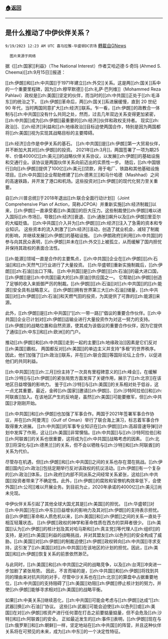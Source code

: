 ###  [:house:返回](README.md)
---


## 是什么推动了中伊伙伴关系？
`9/19/2023 12:23 AM UTC 喜马拉雅-华盛顿DC农场` [轉載自GNews](https://gnews.org/articles/1708687)

      图片来源于网络

据《[[zh:国家]]利益》（The National Interest）作者艾哈迈德·S·奇玛 (Ahmed S. Cheema)[[zh:9月15日]]报道：

[[zh:伊朗]]和[[zh:中共国]]于1971年建立[[zh:外交]]关系。这是两[[zh:国关]]系中的一个重要里程碑，因为[[zh:穆罕默德]]·[[zh:礼萨·巴列维]]（Mohammed Reza Pahlavi）政权是[[zh:美国]]坚定的伙伴，而当时的[[zh:中共国]]正处于[[zh:毛泽东]]的统治之下。 [[zh:伊朗]]革命后，两[[zh:国关]]系进展缓慢，直到 20 世纪 90 年代，当时两国同意扩大[[zh:经济]]联系。乍一看，[[zh:伊朗]]的政教合一体制与[[zh:中共国]]没有什么共同之处，然而，过去几年双边关系变得更加紧密，[[zh:中共国]]成为[[zh:伊朗]]最重要的[[zh:经济]]伙伴和政权支持者。 现实[[zh:政治]]、[[zh:经济]]利益和[[zh:地缘政治]]目标迫使两国合作，特别是因为两国都将[[zh:美国]]视为实现其战略目标的主要障碍。

[[zh:经济]]合作是中伊关系的基石。 [[zh:中共国]]是[[zh:伊朗]]第一大贸易伙伴，并不断加大其对[[zh:伊朗]]的投资。 2021年[[zh:3月]]，两国签署了一项为期25年、价值4000亿[[zh:美元]]的战略伙伴关系协议，以发展[[zh:伊朗]]的基础设施和交通行业。该协议是两国伙伴关系向前迈出的实质性一步。 随后，[[zh:中国银行]]向[[zh:伊朗]]提供了100亿[[zh:美元]]贷款，用于电厂、铁路和其他基础设施项目。[[zh:中共国]]企业帮助修建了[[zh:德黑兰]]和马什哈德（Mashhad）之间的高速铁路，并开发了港口和机场。这些投资对[[zh:伊朗]]的现代化努力至关重要。

自[[zh:川普总统]]于2018年退出[[zh:联合全面行动计划]]（Joint Comprehensive Plan of Action，简称JCPOA）并重新实施[[zh:经济制裁]]以来，[[zh:伊朗]]一直承受着[[zh:美国]]的巨大压力。这些制裁使[[zh:伊朗]]难以进入国际[[zh:市场]]，导致[[zh:经济]]衰退、[[zh:通胀]]飙升以及[[zh:伊朗]]里亚尔的大幅贬值。 [[zh:中共国]]介入并为[[zh:伊朗]][[zh:经济]]注入了急需的资本和专业知识。 这些资本的流入刺激了[[zh:经济]]活动，创造了就业机会，减轻了制裁的影响，并继续发展[[zh:伊朗]]的基础设施。 [[zh:伊朗政府]]利用[[zh:中共国]]的参与向其民众表明，[[zh:伊朗]]并未在[[zh:外交]]上被孤立，从而缓解了国内担忧并保持其政权的表面合法性。

[[zh:能源]]领域一直是合作的主要焦点，[[zh:中共国]]企业在[[zh:伊朗]][[zh:石油]]和[[zh:天然气]]行业进行了大量投资。 [[zh:华盛顿]]重新实施制裁后，[[zh:伊朗]][[zh:石油]]出口下降。 [[zh:中共国]]是[[zh:伊朗]][[zh:石油]]的最大进口国，[[zh:伊朗]]是[[zh:中共国]]最大的[[zh:原油]]供应国之一。 它帮助[[zh:伊朗]]创造了足够的收入来抵御严厉的制裁。[[zh:伊朗]][[zh:石油]]对[[zh:中共国]]的[[zh:能源]]安全具有战略意义。 [[zh:伊朗]]拥有世界第三大[[zh:石油]]储量，[[zh:中共国]]对[[zh:伊朗]][[zh:石油]]和天燃气田的投资，为其提供了可靠的[[zh:能源]]来源。

此外，[[zh:伊朗]]是[[zh:中共国]]“[[zh:一带一路]]”倡议的重要合作伙伴。[[zh:中共国]]企业已计划对[[zh:伊朗]]运输业进行大量投资作为对这一努力的支持。 [[zh:伊朗]]的战略位置和自然资源，使其成为该倡议的重要合作伙伴，因为它提供了通往[[zh:中东]]和[[zh:欧洲]]的门户。

推动[[zh:伊朗]]和[[zh:中共国]]走到一起的主要[[zh:地缘政治]]因素是它们反对[[zh:美国]]霸权。 两国都反对[[zh:美国]]的单边主义并支持“多极”的世界秩序。 因此，他们加强了[[zh:政治]]联系，并在[[zh:联合国]]等国际论坛上合作，以促进他们的共同利益。

[[zh:中共国]]在[[zh:三月]]份主持了一次具有里程碑意义的[[zh:峰会]]，在缓解[[zh:沙特]]与[[zh:伊朗]]的紧张局势方面发挥了关键作用，展示了[[zh:北京]]在该地区日益增强的影响力。 鉴于[[zh:沙特]]与[[zh:美国]]的关系相对处于低谷，这一点尤其重要。最近，金砖[[zh:国家]]邀请[[zh:伊朗]]、[[zh:沙特阿拉伯]]和[[zh:阿联酋]]加入。在该地区产生的反响是，虽然[[zh:美国]]可能要撤军，但[[zh:中共国]]才刚刚开始。

[[zh:中共国]]和[[zh:伊朗]]也加强了军事合作。两国于2021年签署军事合作协议，并在[[zh:阿曼湾]]（Gulf of Oman）举行了联合海上演习，标志着军事合作取得重大进展。 [[zh:中共国]]的军事专业知识在[[zh:伊朗]][[zh:高超音速导弹]]计划中发挥了作用，这让[[zh:美国]]非常懊恼。[[zh:中共国]]与[[zh:沙特阿拉伯]]和[[zh:阿联酋]]的关系也很重要，这将成为[[zh:中共国]]战略考虑的因素。 [[zh:北京]]将深化与[[zh:德黑兰]]的关系，但不会以牺牲与[[zh:沙特]]和[[zh:阿联酋]]的关系为代价。

尽管存在机遇，但[[zh:伊朗]]和[[zh:中共国]]之间的关系也存在潜在挑战。[[zh:伊朗]]国内[[zh:政治]]包括定期举行反对该政权的抗议活动。[[zh:伊朗]]有一个复杂的[[zh:政治]]体系，[[zh:政府]]内部不同派系之间经常关系紧张，这给[[zh:中共国]]投资者带来了不确定性。此外，[[zh:伊朗]]的腐败和官僚机构效率低下，会使外国[[zh:公司]]难以开展业务。到目前为止，2020年承诺的4000亿[[zh:美元]]尚未兑现。

中伊伙伴关系引起了其他全球大国尤其是[[zh:美国]]的担忧。 [[zh:华盛顿]]对[[zh:中共国]]在[[zh:中东]]日益增长的影响力及其对[[zh:伊朗]]的支持表示担忧。 自[[zh:伊朗]]革命和人质危机以来，[[zh:美国]]和[[zh:伊朗]]之间的关系一直处于相互轻蔑状态。 [[zh:伊朗]]政权的神学和革命性质在西方的崇拜者很少。 [[zh:美国]]认为[[zh:伊朗]]的核计划及其对哈马斯和[[zh:真主党]]等代理人[[zh:组织]]的支持，是对[[zh:美国]]利益的战略挑战，并对其盟友[[zh:以色列]]的安全构成了威胁。[[zh:美国]]对[[zh:伊朗]]的制裁迫使[[zh:伊朗]]政权转向[[zh:中共国]]寻求支持，这引发了[[zh:美国]]对[[zh:中共国]]在该地区的计划的担忧。因此，[[zh:美国]]和[[zh:伊朗]]恢复关系的前景依然渺茫。

与此同时，[[zh:美国]]和[[zh:中共国]]之间的战略竞争，以及[[zh:台湾]]冲突进一步加剧了紧张局势。 因此，不言而喻的是，[[zh:中共国]]和[[zh:伊朗]]将找到共同的理由来对抗共同的对手，尽管中沙关系也在[[zh:北京]]的算盘中占据重要地位，[[zh:中共国]]的支持阻碍了[[zh:美国]]劝阻[[zh:伊朗]]停止核计划的努力，并使[[zh:伊朗]]能够寻求相对[[zh:美国]]的战略平衡。

如果[[zh:中美关系]]继续恶化，[[zh:中共国]]可能会考虑与[[zh:伊朗]]达成“[[zh:武器]]换[[zh:石油]]”协议。 这些[[zh:武器]]可能会迫使[[zh:以色列]]或[[zh:美国]]在对[[zh:伊朗]]核资产进行任何潜在打击之前要掂量掂量，但不会危及[[zh:沙特]]和[[zh:阿联酋]]的安全。 正如最近发生的[[zh:事件]]表明，[[zh:伊朗]]现在与[[zh:俄罗斯]]和[[zh:朝鲜]]一样，坚定地站在[[zh:中共国]]的阵营，并且这种伙伴关系将在可预见的未来，成为[[zh:中东]]的一个决定性特征。
